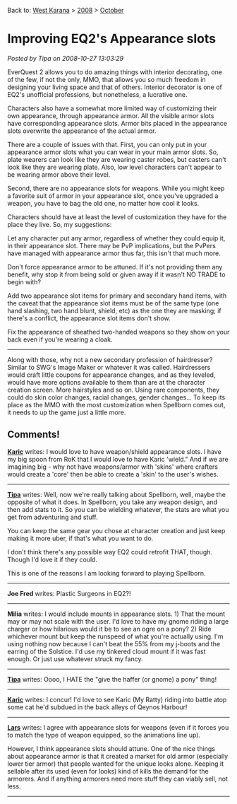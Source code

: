 Back to: [West Karana](/posts/westkarana.md) > [2008](/posts/2008/westkarana.md) > [October](./westkarana.md)
# Improving EQ2's Appearance slots

*Posted by Tipa on 2008-10-27 13:03:29*

EverQuest 2 allows you to do amazing things with interior decorating, one of the few, if not the only, MMO, that allows you so much freedom in designing your living space and that of others. Interior decorator is one of EQ2's unofficial professions, but nonetheless, a lucrative one.

Characters also have a somewhat more limited way of customizing their own appearance, through appearance armor. All the visible armor slots have corresponding appearance slots. Armor bits placed in the appearance slots overwrite the appearance of the actual armor.

There are a couple of issues with that. First, you can only put in your appearance armor slots what you can wear in your main armor slots. So, plate wearers can look like they are wearing caster robes, but casters can't look like they are wearing plate. Also, low level characters can't appear to be wearing armor above their level.

Second, there are no appearance slots for weapons. While you might keep a favorite suit of armor in your appearance slot, once you've upgraded a weapon, you have to bag the old one, no matter how cool it looks.

Characters should have at least the level of customization they have for the place they live. So, my suggestions:

Let any character put any armor, regardless of whether they could equip it, in their appearance slot. There may be PvP implications, but the PvPers have managed with appearance armor thus far, this isn't that much more.

Don't force appearance armor to be attuned. If it's not providing them any benefit, why stop it from being sold or given away if it wasn't NO TRADE to begin with?

Add two appearance slot items for primary and secondary hand items, with the caveat that the appearance slot items must be of the same type (one hand slashing, two hand blunt, shield, etc) as the one they are masking; if there's a conflict, the appearance slot items don't show.

Fix the appearance of sheathed two-handed weapons so they show on your back even if you're wearing a cloak.

---

Along with those, why not a new secondary profession of hairdresser? Similar to SWG's Image Maker or whatever it was called. Hairdressers would craft little coupons for appearance changes, and as they leveled, would have more options available to them than are at the character creation screen. More hairstyles and so on. Using rare components, they could do skin color changes, racial changes, gender changes... To keep its place as the MMO with the most customization when Spellborn comes out, it needs to up the game just a little more.

## Comments!

**[Karic](http://karic.wordpress.com)** writes: I would love to have weapon/shield appearance slots. I have my big spoon from RoK that I would love to have Karic 'wield." And if we are imagining big - why not have weapons/armor with 'skins' where crafters would create a 'core' then be able to create a 'skin' to the user's wishes.

---

**[Tipa](https://chasingdings.com)** writes: Well, now we're really talking about Spellborn, well, maybe the opposite of what it does. In Spellborn, you take any weapon design, and then add stats to it. So you can be wielding whatever, the stats are what you get from adventuring and stuff.

You can keep the same gear you chose at character creation and just keep making it more uber, if that's what you want to do.

I don't think there's any possible way EQ2 could retrofit THAT, though. Though I'd love it if they could.

This is one of the reasons I am looking forward to playing Spellborn.

---

**Joe Fred** writes: Plastic Surgeons in EQ2?!

---

**Milia** writes: I would include mounts in appearance slots. 1) That the mount may or may not scale with the user. I'd love to have my gnome riding a large charger or how hilarious would it be to see an ogre on a pony? 2) Ride whichever mount but keep the runspeed of what you're actually using. I'm using nothing now because I can't beat the 55% from my j-boots and the earring of the Solstice. I'd use my tinkered cloud mount if it was fast enough. Or just use whatever struck my fancy.

---

**[Tipa](https://chasingdings.com)** writes: Oooo, I HATE the "give the haffer (or gnome) a pony" thing!

---

**[Karic](http://karic.wordpress.com)** writes: I concur! I'd love to see Karic (My Ratty) riding into battle atop some cat he'd subdued in the back alleys of Qeynos Harbour!

---

**[Lars](http://mmomentofzen.blogspot.com/)** writes: I agree with appearance slots for weapons (even if it forces you to match the type of weapon equipped, so the animations line up). 

However, I think appearance slots should attune. One of the nice things about appearance armor is that it created a market for old armor (especially lower tier armor) that people wanted for the unique looks alone. Keeping it sellable after its used (even for looks) kind of kills the demand for the armorers. And if anything armorers need more stuff they can viably sell, not less.

---

